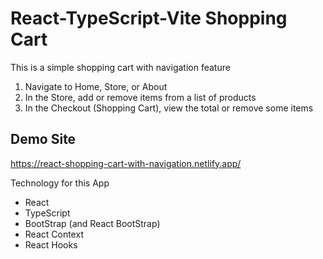 # React-TypeScript-Vite Shopping Cart

This is a simple shopping cart with navigation feature

1. Navigate to Home, Store, or About
2. In the Store, add or remove items from a list of products
3. In the Checkout (Shopping Cart), view the total or remove some items

## Demo Site

https://react-shopping-cart-with-navigation.netlify.app/

Technology for this App

- React
- TypeScript
- BootStrap (and React BootStrap)
- React Context
- React Hooks
